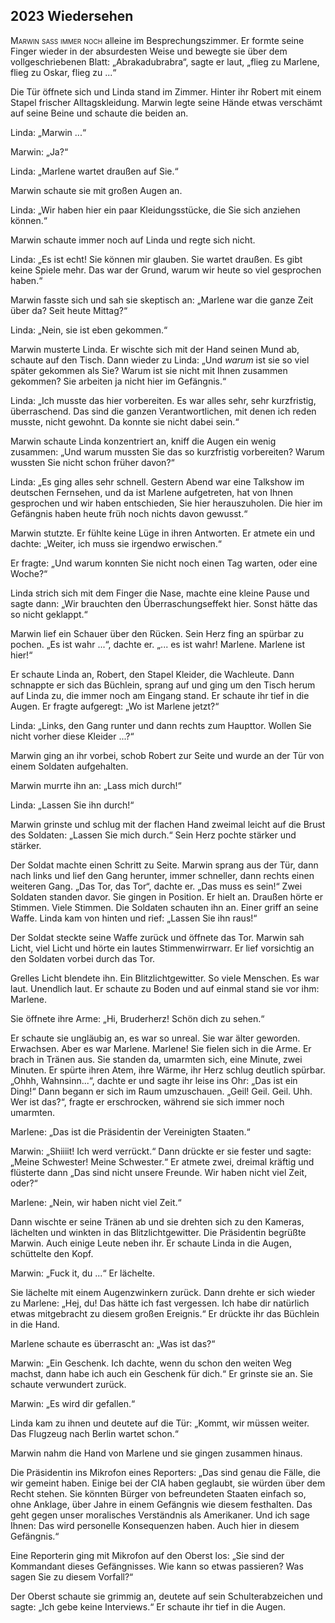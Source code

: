 ## **2023** Wiedersehen

<span style="font-variant:small-caps;">Marwin saß immer noch</span> alleine im Besprechungszimmer. Er formte seine Finger wieder in der absurdesten Weise und bewegte sie über dem vollgeschriebenen Blatt: „Abrakadubrabra“, sagte er laut, „flieg zu Marlene, flieg zu Oskar, flieg zu ...“

Die Tür öffnete sich und Linda stand im Zimmer.
Hinter ihr Robert mit einem Stapel frischer Alltagskleidung.
Marwin legte seine Hände etwas verschämt auf seine Beine und schaute die beiden an.

Linda: „Marwin ...“

Marwin: „Ja?“

Linda: „Marlene wartet draußen auf Sie.“

Marwin schaute sie mit großen Augen an.

Linda: „Wir haben hier ein paar Kleidungsstücke, die Sie sich anziehen können.“

Marwin schaute immer noch auf Linda und regte sich nicht.

Linda: „Es ist echt!
Sie können mir glauben.
Sie wartet draußen.
Es gibt keine Spiele mehr.
Das war der Grund, warum wir heute so viel gesprochen haben.“

Marwin fasste sich und sah sie skeptisch an: „Marlene war die ganze Zeit über da?
Seit heute Mittag?“

Linda: „Nein, sie ist eben gekommen.“

Marwin musterte Linda.
Er wischte sich mit der Hand seinen Mund ab, schaute auf den Tisch.
Dann wieder zu Linda: „Und _warum_ ist sie so viel später gekommen als Sie?
Warum ist sie nicht mit Ihnen zusammen gekommen? Sie arbeiten ja nicht hier im Gefängnis.“

Linda: „Ich musste das hier vorbereiten.
Es war alles sehr, sehr kurzfristig, überraschend.
Das sind die ganzen Verantwortlichen, mit denen ich reden musste, nicht gewohnt.
Da konnte sie nicht dabei sein.“

Marwin schaute Linda konzentriert an, kniff die Augen ein wenig zusammen: „Und warum mussten Sie das so kurzfristig vorbereiten?
Warum wussten Sie nicht schon früher davon?“

Linda: „Es ging alles sehr schnell.
Gestern Abend war eine Talkshow im deutschen Fernsehen, und da ist Marlene aufgetreten, hat von Ihnen gesprochen und wir haben entschieden, Sie hier herauszuholen.
Die hier im Gefängnis haben heute früh noch nichts davon gewusst.“

Marwin stutzte.
Er fühlte keine Lüge in ihren Antworten.
Er atmete ein und dachte: „Weiter, ich muss sie irgendwo erwischen.“

Er fragte: „Und warum konnten Sie nicht noch einen Tag warten, oder eine Woche?“

Linda strich sich mit dem Finger die Nase, machte eine kleine Pause und sagte dann: „Wir brauchten den Überraschungseffekt hier.
Sonst hätte das so nicht geklappt.“

Marwin lief ein Schauer über den Rücken.
Sein Herz fing an spürbar zu pochen.
„Es ist wahr ...“, dachte er.
„... es ist wahr!
Marlene.
Marlene ist hier!“

Er schaute Linda an, Robert, den Stapel Kleider, die Wachleute.
Dann schnappte er sich das Büchlein, sprang auf und ging um den Tisch herum auf Linda zu, die immer noch am Eingang stand.
Er schaute ihr tief in die Augen.
Er fragte aufgeregt: „Wo ist Marlene jetzt?“

Linda: „Links, den Gang runter und dann rechts zum Haupttor.
Wollen Sie nicht vorher diese Kleider ...?“

Marwin ging an ihr vorbei, schob Robert zur Seite und wurde an der Tür von einem Soldaten aufgehalten.

Marwin murrte ihn an: „Lass mich durch!“

Linda: „Lassen Sie ihn durch!“

Marwin grinste und schlug mit der flachen Hand zweimal leicht auf die Brust des Soldaten: „Lassen Sie mich durch.“ Sein Herz pochte stärker und stärker.

Der Soldat machte einen Schritt zu Seite.
Marwin sprang aus der Tür, dann nach links und lief den Gang herunter, immer schneller, dann rechts einen weiteren Gang.
„Das Tor, das Tor“, dachte er.
„Das muss es sein!“ Zwei Soldaten standen davor.
Sie gingen in Position.
Er hielt an.
Draußen hörte er Stimmen.
Viele Stimmen.
Die Soldaten schauten ihn an.
Einer griff an seine Waffe.
Linda kam von hinten und rief: „Lassen Sie ihn raus!“

Der Soldat steckte seine Waffe zurück und öffnete das Tor.
Marwin sah Licht, viel Licht und hörte ein lautes Stimmenwirrwarr.
Er lief vorsichtig an den Soldaten vorbei durch das Tor.

Grelles Licht blendete ihn.
Ein Blitzlichtgewitter.
So viele Menschen.
Es war laut.
Unendlich laut.
Er schaute zu Boden und auf einmal stand sie vor ihm: Marlene.

Sie öffnete ihre Arme: „Hi, Bruderherz!
Schön dich zu sehen.“

Er schaute sie ungläubig an, es war so unreal.
Sie war älter geworden.
Erwachsen.
Aber es war Marlene.
Marlene!
Sie fielen sich in die Arme.
Er brach in Tränen aus.
Sie standen da, umarmten sich, eine Minute, zwei Minuten.
Er spürte ihren Atem, ihre Wärme, ihr Herz schlug deutlich spürbar.
„Ohhh, Wahnsinn...“, dachte er und sagte ihr leise ins Ohr: „Das ist ein Ding!“ Dann begann er sich im Raum umzuschauen.
„Geil!
Geil.
Geil.
Uhh.
Wer ist das?“, fragte er erschrocken, während sie sich immer noch umarmten.

Marlene: „Das ist die Präsidentin der Vereinigten Staaten.“

Marwin: „Shiiiit!
Ich werd verrückt.“ Dann drückte er sie fester und sagte: „Meine Schwester! Meine Schwester.“ Er atmete zwei, dreimal kräftig und flüsterte dann „Das sind nicht unsere Freunde.
Wir haben nicht viel Zeit, oder?“

Marlene: „Nein, wir haben nicht viel Zeit.“

Dann wischte er seine Tränen ab und sie drehten sich zu den Kameras, lächelten und winkten in das Blitzlichtgewitter.
Die Präsidentin begrüßte Marwin. Auch einige Leute neben ihr. Er schaute Linda in die Augen, schüttelte den Kopf.

Marwin: „Fuck it, du ...“ Er lächelte.

Sie lächelte mit einem Augenzwinkern zurück.
Dann drehte er sich wieder zu Marlene: „Hej, du! Das hätte ich fast vergessen.
Ich habe dir natürlich etwas mitgebracht zu diesem großen Ereignis.“ Er drückte ihr das Büchlein in die Hand.

Marlene schaute es überrascht an: „Was ist das?“

Marwin: „Ein Geschenk.
Ich dachte, wenn du schon den weiten Weg machst, dann habe ich auch ein Geschenk für dich.“ Er grinste sie an.
Sie schaute verwundert zurück.

Marwin: „Es wird dir gefallen.“

Linda kam zu ihnen und deutete auf die Tür: „Kommt, wir müssen weiter.
Das Flugzeug nach Berlin wartet schon.“

Marwin nahm die Hand von Marlene und sie gingen zusammen hinaus.

Die Präsidentin ins Mikrofon eines Reporters: „Das sind genau die Fälle, die wir gemeint haben.
Einige bei der CIA haben geglaubt, sie würden über dem Recht stehen.
Sie könnten Bürger von befreundeten Staaten einfach so, ohne Anklage, über Jahre in einem Gefängnis wie diesem festhalten.
Das geht gegen unser moralisches Verständnis als Amerikaner.
Und ich sage Ihnen: Das wird personelle Konsequenzen haben.
Auch hier in diesem Gefängnis.“

Eine Reporterin ging mit Mikrofon auf den Oberst los: „Sie sind der Kommandant dieses Gefängnisses.
Wie kann so etwas passieren?
Was sagen Sie zu diesem Vorfall?“

Der Oberst schaute sie grimmig an, deutete auf sein Schulterabzeichen und sagte: „Ich gebe keine Interviews.“ Er schaute ihr tief in die Augen.
